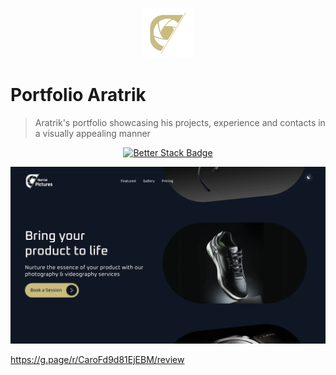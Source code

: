 <p align="center">
  <img src="./public/logo.png" lt="Logo" width="80" />
<p>

# Portfolio Aratrik

> Aratrik's portfolio showcasing his projects, experience and contacts in a visually appealing manner

<p align="center">
  <a href="https://redcatpictures.betteruptime.com">
    <img src="https://uptime.betterstack.com/status-badges/v3/monitor/10v2y.svg" alt="Better Stack Badge">
  </a>
</p>

![Landing](public/previews/landing.webp)

https://g.page/r/CaroFd9d81EjEBM/review
